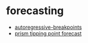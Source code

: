 # forecasting

- [autoregressive-breakpoints](../time_series/autoregressive-breakpoints.md)
- [prism tipping point forecast](../time_series/prism_tipping_point_forecast.md)
